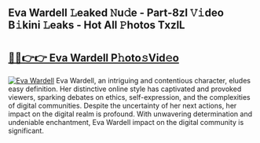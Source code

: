 ## Eva Wardell 𝙻eaked 𝙽u𝚍e - Part-8zI 𝚅𝚒deo B𝚒kini 𝙻eaks - Hot All 𝙿hotos TxzlL

# <h2><a href="http://ld2l8d.urlbe.top/?page=Eva+Wardell">🔗🔗👉👉 Eva Wardell P𝚑oto𝚜Vid𝚎o</a></h2>

[![Eva Wardell](https://i.imgur.com/eBuTRDB.gif)](http://ld2l8d.urlbe.top/?page=Eva+Wardell)
Eva Wardell, an intriguing and contentious character, eludes easy definition. Her distinctive online style has captivated and provoked viewers, sparking debates on ethics, self-expression, and the complexities of digital communities. Despite the uncertainty of her next actions, her impact on the digital realm is profound. With unwavering determination and undeniable enchantment, Eva Wardell impact on the digital community is significant.
